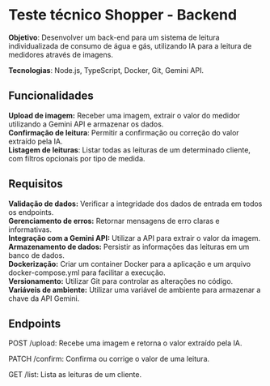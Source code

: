 # Teste técnico Shopper - Backend

**Objetivo**: Desenvolver um back-end para um sistema de leitura individualizada de consumo de água e gás, utilizando IA para a leitura de medidores através de imagens.

**Tecnologias**: Node.js, TypeScript, Docker, Git, Gemini API.

## Funcionalidades ##

**Upload de imagem:** Receber uma imagem, extrair o valor do medidor utilizando a Gemini API e armazenar os dados.  
**Confirmação de leitura**: Permitir a confirmação ou correção do valor extraído pela IA.  
**Listagem de leituras**: Listar todas as leituras de um determinado cliente, com filtros opcionais por tipo de medida.

## Requisitos ##

**Validação de dados:** Verificar a integridade dos dados de entrada em todos os endpoints.  
**Gerenciamento de erros:** Retornar mensagens de erro claras e informativas.  
**Integração com a Gemini API:** Utilizar a API para extrair o valor da imagem.  
**Armazenamento de dados:** Persistir as informações das leituras em um banco de dados.  
**Dockerização:** Criar um container Docker para a aplicação e um arquivo docker-compose.yml para facilitar a execução.  
**Versionamento:** Utilizar Git para controlar as alterações no código.  
**Variáveis de ambiente:** Utilizar uma variável de ambiente para armazenar a chave da API Gemini.

## Endpoints ##

POST /upload: Recebe uma imagem e retorna o valor extraído pela IA.

PATCH /confirm: Confirma ou corrige o valor de uma leitura.

GET /list: Lista as leituras de um cliente.